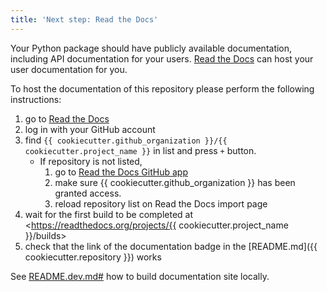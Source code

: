 ```yaml
---
title: 'Next step: Read the Docs'
---
```


Your Python package should have publicly available documentation, including API documentation for your users.
[Read the Docs](https://readthedocs.org) can host your user documentation for you.

To host the documentation of this repository please perform the following instructions:

1. go to [Read the Docs](https://readthedocs.org/dashboard/import/?)
1. log in with your GitHub account
1. find `{{ cookiecutter.github_organization }}/{{ cookiecutter.project_name }}` in list and press `+` button.
   * If repository is not listed,
      1. go to [Read the Docs GitHub app](https://github.com/settings/connections/applications/fae83c942bc1d89609e2)
      2. make sure {{ cookiecutter.github_organization }} has been granted access.
      3. reload repository list on Read the Docs import page
1. wait for the first build to be completed at <https://readthedocs.org/projects/{{ cookiecutter.project_name }}/builds>
1. check that the link of the documentation badge in the [README.md]({{ cookiecutter.repository }}) works

See [README.dev.md#]({{cookiecutter.repository}}/blob/main/README.dev.md#generating-the-api-docs) how to build documentation site locally.

